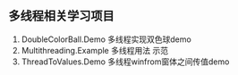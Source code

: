 ## 多线程相关学习项目

1. DoubleColorBall.Demo  多线程实现双色球demo
2. Multithreading.Example 多线程用法 示范
3. ThreadToValues.Demo 多线程winfrom窗体之间传值demo

